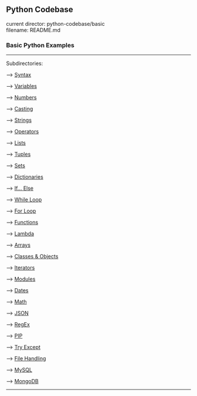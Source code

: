 ## Python Codebase

current director: python-codebase/basic  
filename: README.md

### Basic Python Examples
----
Subdirectories:

--> [Syntax](syntax)

--> [Variables](variables)

--> [Numbers](python-codebase/basic/numbers)

--> [Casting](python-codebase/basic/casting)

--> [Strings](python-codebase/basic/strings)

--> [Operators](python-codebase/basic/operators)

--> [Lists](python-codebase/basic/lists)

--> [Tuples](python-codebase/basic/tuples)

--> [Sets](python-codebase/basic/sets)

--> [Dictionaries](python-codebase/basic/dictionaries)

--> [If... Else](python-codebase/basic/if-else)

--> [While Loop](python-codebase/basic/while-loop)

--> [For Loop](python-codebase/basic/for-loop)

--> [Functions](python-codebase/basic/functions)

--> [Lambda](python-codebase/basic/lambda)

--> [Arrays](python-codebase/basic/arrays)

--> [Classes & Objects](python-codebase/basic/classes-and-objects)

--> [Iterators](python-codebase/basic/iterators)

--> [Modules](python-codebase/basic/modules)

--> [Dates](python-codebase/basic/dates)

--> [Math](python-codebase/basic/math)

--> [JSON](python-codebase/basic/json)

--> [RegEx](python-codebase/basic/regex)

--> [PIP](python-codebase/basic/pip)

--> [Try Except](python-codebase/basic/try-except)

--> [File Handling](python-codebase/basic/file-handling)

--> [MySQL](python-codebase/basic/mysql)

--> [MongoDB](python-codebase/basic/mongodb)

----
